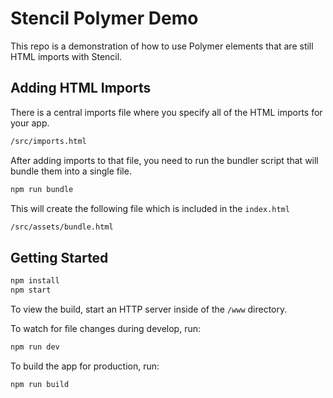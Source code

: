 # Stencil Polymer Demo

This repo is a demonstration of how to use Polymer elements that are still HTML
imports with Stencil.

## Adding HTML Imports

There is a central imports file where you specify all of the HTML imports for
your app.

```bash
/src/imports.html
```

After adding imports to that file, you need to run the bundler script that will
bundle them into a single file.

```bash
npm run bundle
```

This will create the following file which is included in the `index.html`

```bash
/src/assets/bundle.html
```

## Getting Started

```bash
npm install
npm start
```

To view the build, start an HTTP server inside of the `/www` directory.

To watch for file changes during develop, run:

```bash
npm run dev
```

To build the app for production, run:

```bash
npm run build
```

